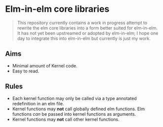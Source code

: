# Elm-in-elm core libraries

> This repository currently contains a work in progress attempt to rewrite the elm core libraries into a form better suited for elm-in-elm.
> It has not yet been upstreamed or adopted by elm-in-elm; I hope one day to integrate this into elm-in-elm but currently is just my work.

## Aims

* Minimal amount of Kernel code.
* Easy to read.

## Rules

* Each kernel function may only be called via a type annotated redefinition in an elm file.
* Kernel functions may **not** call globally defined elm functions.
    Elm functions _can_ be passed into kernel functions as arguments.
* Kernel functions may **not** call other kernel functions.
